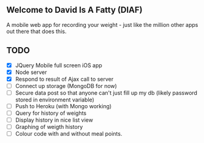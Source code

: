 Welcome to David Is A Fatty (DIAF)
-------

A mobile web app for recording your weight - just like the million other apps out there that does this.


TODO
-----
- [X] JQuery Mobile full screen iOS app
- [X] Node server
- [X] Respond to result of Ajax call to server
- [ ] Connect up storage (MongoDB for now)
- [ ] Secure data post so that anyone can't just fill up my db (likely password stored in environment variable)
- [ ] Push to Heroku (with Mongo working)
- [ ] Query for history of weights
- [ ] Display history in nice list view
- [ ] Graphing of weigth history
- [ ] Colour code with and without meal points.